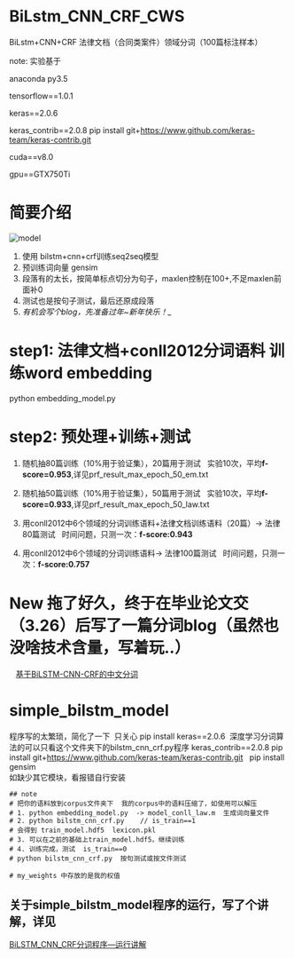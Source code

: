 # BiLstm_CNN_CRF_CWS
BiLstm+CNN+CRF  法律文档（合同类案件）领域分词（100篇标注样本）

note: 实验基于

anaconda py3.5

tensorflow==1.0.1

keras==2.0.6

keras_contrib==2.0.8  pip install git+https://www.github.com/keras-team/keras-contrib.git

cuda==v8.0

gpu==GTX750Ti

# 简要介绍
![model](https://github.com/FanhuaandLuomu/BiLstm_CNN_CRF_CWS/blob/master/bilstm_cnn_crf_model.png)
1. 使用 bilstm+cnn+crf训练seq2seq模型
2. 预训练词向量 gensim
3. 段落有的太长，按简单标点切分为句子，maxlen控制在100+,不足maxlen前面补0
4. 测试也是按句子测试，最后还原成段落
5. _有机会写个blog，先准备过年~新年快乐！__

# step1: 法律文档+conll2012分词语料 训练word embedding
python embedding_model.py
# step2: 预处理+训练+测试
1. 随机抽80篇训练（10%用于验证集），20篇用于测试
   实验10次，平均**f-score=0.953**,详见prf_result_max_epoch_50_em.txt

2. 随机抽50篇训练（10%用于验证集），50篇用于测试
   实验10次，平均**f-score=0.933**,详见prf_result_max_epoch_50_law.txt
   
3. 用conll2012中6个领域的分词训练语料+法律文档训练语料（20篇）-> 法律80篇测试
   时间问题，只测一次：**f-score:0.943**
   
4. 用conll2012中6个领域的分词训练语料-> 法律100篇测试
   时间问题，只测一次：**f-score:0.757**
   
 # New 拖了好久，终于在毕业论文交（3.26）后写了一篇分词blog（虽然也没啥技术含量，写着玩..） 
    [基于BiLSTM-CNN-CRF的中文分词](https://www.jianshu.com/p/5fea8f42caa9 "简书链接") 
# simple_bilstm_model
程序写的太繁琐，简化了一下  只关心
pip install keras==2.0.6  深度学习分词算法的可以只看这个文件夹下的bilstm_cnn_crf.py程序
keras_contrib==2.0.8 pip install git+https://www.github.com/keras-team/keras-contrib.git  
pip install gensim  
如缺少其它模块，看报错自行安装  

	## note
	# 把你的语料放到corpus文件夹下  我的corpus中的语料压缩了，如使用可以解压
	# 1. python embedding_model.py  -> model_conll_law.m  生成词向量文件
	# 2. python bilstm_cnn_crf.py    // is_train==1
	# 会得到 train_model.hdf5  lexicon.pkl
	# 3. 可以在之前的基础上train_model.hdf5，继续训练
	# 4. 训练完成，测试  is_train==0
	# python bilstm_cnn_crf.py  按句测试或按文件测试

	# my_weights 中存放的是我的权值 

## 关于simple_bilstm_model程序的运行，写了个讲解，详见
[BiLSTM_CNN_CRF分词程序—运行讲解](https://www.jianshu.com/p/373ce87e6f32 "简书链接")


